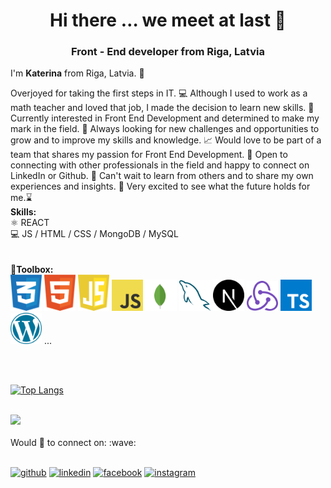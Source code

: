 <div align='center'>
  
# Hi there … we meet at last 🤩

### **Front - End developer from Riga, Latvia** ####
</div>  

I'm **Katerina** from Riga, Latvia. 📍

Overjoyed for taking the first steps in IT. 💻
Although I used to work as a math teacher and loved that job, I made the decision to learn new skills. 💁
Currently interested in Front End Development and determined to make my mark in the field. 🙏
Always looking for new challenges and opportunities to grow and to improve my skills and knowledge. 📈 Would love to be part of a team that shares my passion for Front End Development. 👥
Open to connecting with other professionals in the field and happy to connect on LinkedIn or Github. 👋
Can't wait to learn from others and to share my own experiences and insights. 📓
Very excited to see what the future holds for me.⌛
<br>
**Skills:** <br>
⚛️ REACT  <br>
💻 JS / HTML / CSS / MongoDB / MySQL 
<br>
<br>
<br>
**🧰Toolbox:**
<br>
<img src="https://github.com/KateriinaOrrava/KateriinaOrrava/blob/main/css-3.svg" width='50px'/>
<img src="https://github.com/KateriinaOrrava/KateriinaOrrava/blob/main/html-1.svg" width='50px'/>
<img src="https://github.com/KateriinaOrrava/KateriinaOrrava/blob/main/javascript-1.svg" width='50px'/>
<img src="https://github.com/KateriinaOrrava/KateriinaOrrava/blob/main/logo-javascript.svg" width='50px'/>
<img src="https://github.com/KateriinaOrrava/KateriinaOrrava/blob/main/mongodb-icon-1.svg" width='50px'/>
<img src="https://github.com/KateriinaOrrava/KateriinaOrrava/blob/main/mysql-6.svg" width='50px'/>
<img src="https://github.com/KateriinaOrrava/KateriinaOrrava/blob/main/next-js.svg" width='50px'/>
<img src="https://github.com/KateriinaOrrava/KateriinaOrrava/blob/main/redux.svg" width='50px'/>
<img src="https://github.com/KateriinaOrrava/KateriinaOrrava/blob/main/typescript.svg" width='50px'/>
<img src="https://github.com/KateriinaOrrava/KateriinaOrrava/blob/main/wordpress-blue.svg" width='50px'/>
 ...

<br/><br/>

[![Top Langs](https://github-readme-stats.vercel.app/api/top-langs/?username=KateriinaOrrava)](https://github.com/KateriinaOrrava/github-readme-stats)
<br/><br/>

<img src='https://github.com/KateriinaOrrava/KateriinaOrrava/blob/main/chrome-capture-2023-1-22.gif' width='250'>
<br/><br/>
Would 💙 to connect on: :wave: <br>
<br/>


[<img src='https://cdn.jsdelivr.net/npm/simple-icons@3.0.1/icons/github.svg' alt='github' height='40'>](https://github.com/KateriinaOrrava)  [<img src='https://cdn.jsdelivr.net/npm/simple-icons@3.0.1/icons/linkedin.svg' alt='linkedin' height='40'>](https://www.linkedin.com/in/katerina-orrava/)  [<img src='https://cdn.jsdelivr.net/npm/simple-icons@3.0.1/icons/facebook.svg' alt='facebook' height='40'>](https://www.facebook.com/kate.orrava)  [<img src='https://cdn.jsdelivr.net/npm/simple-icons@3.0.1/icons/instagram.svg' alt='instagram' height='40'>](https://www.instagram.com/kate666riina/)  

